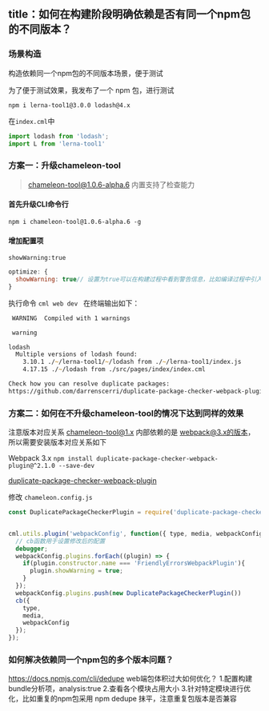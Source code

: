 title：如何在构建阶段明确依赖是否有同一个npm包的不同版本？
---

### 场景构造

构造依赖同一个npm包的不同版本场景，便于测试

为了便于测试效果，我发布了一个 npm 包，进行测试
```
npm i lerna-tool1@3.0.0 lodash@4.x

```

在`index.cml`中
```javascript
import lodash from 'lodash';
import L from 'lerna-tool1'
```

### 方案一：升级chameleon-tool

> chameleon-tool@1.0.6-alpha.6 内置支持了检查能力

#### 首先升级CLI命令行
```
npm i chameleon-tool@1.0.6-alpha.6 -g
```

#### 增加配置项

`showWarning:true`

```javascript
optimize: {
  showWarning: true// 设置为true可以在构建过程中看到警告信息，比如编译过程中引入了同一个npm包的不同版本会在终端输出信息
}
```

执行命令 `cml web dev ` 在终端输出如下：


```zsh
 WARNING  Compiled with 1 warnings                                                                           16:29:12

 warning  

lodash
  Multiple versions of lodash found:
    3.10.1 ./~/lerna-tool1/~/lodash from ./~/lerna-tool1/index.js
    4.17.15 ./~/lodash from ./src/pages/index/index.cml

Check how you can resolve duplicate packages: 
https://github.com/darrenscerri/duplicate-package-checker-webpack-plugin#resolving-duplicate-packages-in-your-bundle
```


### 方案二：如何在不升级chameleon-tool的情况下达到同样的效果

注意版本对应关系 chameleon-tool@1.x 内部依赖的是 webpack@3.x的版本，所以需要安装版本对应关系如下

Webpack 3.x
`npm install duplicate-package-checker-webpack-plugin@^2.1.0 --save-dev`

[duplicate-package-checker-webpack-plugin](https://github.com/darrenscerri/duplicate-package-checker-webpack-plugin)

修改 `chameleon.config.js`

```javascript
const DuplicatePackageCheckerPlugin = require('duplicate-package-checker-webpack-plugin');


cml.utils.plugin('webpackConfig', function({ type, media, webpackConfig }, cb) {
  // cb函数用于设置修改后的配置
  debugger;
  webpackConfig.plugins.forEach((plugin) => {
    if(plugin.constructor.name === 'FriendlyErrorsWebpackPlugin'){
      plugin.showWarning = true;
    }
  });
  webpackConfig.plugins.push(new DuplicatePackageCheckerPlugin())
  cb({
    type,
    media,
    webpackConfig
  });
});
```

### 如何解决依赖同一个npm包的多个版本问题？

https://docs.npmjs.com/cli/dedupe
web端包体积过大如何优化？
1.配置构建bundle分析项，analysis:true
2.查看各个模块占用大小
3.针对特定模块进行优化，比如重复的npm包采用 npm dedupe 抹平，注意重复包版本是否兼容